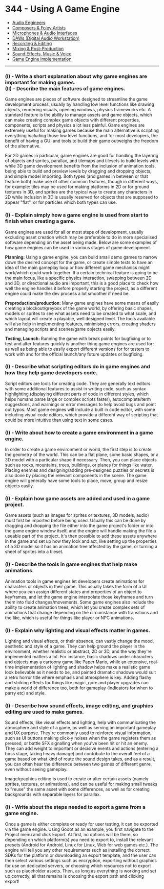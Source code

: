 # 344 - Using A Game Engine
- [Audio Engineers](#audio-engineers)
- [Composers & Foley Artists](#composers-foley-artists)
- [Microphones & Audio Interfaces](#microphones-audio-interfaces)
- [DAWs (Digital Audio Workstation)](#daws-digital-audio-workstation)
- [Recording & Editing](#recording-editing)
- [Mixing & Post-Production](#mixing-post-production)
- [Sound Effects, Music & Voice](#sound-effects-music-voice)
- [Game Engine Implementation](#game-engine-implementation)
----
### (I) - Write a short explanation about why game engines are important for making games. <br>(II) - Describe the main features of game engines.

Game engines are pieces of software designed to streamline the game development process, usually by handling low level functions like drawing objects, rendering visuals, opening windows, physics frameworks etc. A standard feature is the ability to manage assets and game objects, which can make creating complex game objects with different properties, components, scripts and physics a lot less painful. Game engines are extremely useful for making games because the main alternative is scripting everything *including* those low level functions, and for most developers, the benefit of having a GUI and tools to build their game outweighs the freedom of the alternative. 

For 2D games in particular, game engines are good for handling the layering of objects and sprites, parallax, and tilemaps and tilesets to build levels with while 3D game development benefits from the inclusion of animation tools, being able to build and preview levels by dragging and dropping objects, and simple model importing. Both types (and games in between or that feature both) make use of other common features, though in different ways, for example: tiles may be used for making platforms in 2D or for ground textures in 3D, and sprites are the typical way to create any characters in 2D while inclusion in 3D is usually reserved for objects that are supposed to appear "flat", or for particles which both types can use.
### (I) - Explain simply how a game engine is used from start to finish when creating a game.
Game engines are used for all or most steps of development, usually excluding asset creation which may be preferable to do in more specialised software depending on the asset being made. Below are some examples of how game engines can be used in various stages of game development.

**Planning:** Using a game engine, you can build small demo games to narrow down the desired concept for the game, or create simple tests to have an idea of the main gameplay loop or how different game mechanics might work/which could work together. If a certain technical feature is going to be the main focus, like a specific physics interaction, swapping between 2D and 3D, or directional audio are important, this is a good place to check how well the engine handles it before properly starting the project, as a different engine could make the dev process a lot smoother if need be. 

**Preproduction/production:** Many game engines have some means of easily creating a blockout/greybox of the game world, by offering basic shapes, models or sprites to see what assets need to be created to what scale, and which layout will create a playable, well designed level. The tools available will also help in implementing features, minimising errors, creating shaders and managing scripts and scenes/game objects easily.

**Testing, Launch:** Running the game with break points for bugfixing or to test and alter features quickly is another thing game engines are used for; as well as being able to easily export different versions for  for testers to work with and for the official launch/any future updates or bugfixing.

### (I) - Describe what scripting editors do in game engines and how they help game developers code.
Script editors are tools for creating code. They are generally text editors with some additional features to assist in writing code, such as syntax highlighting (displaying different parts of code in different styles, which helps humans parse large or complex scripts faster), autocomplete/term suggestions, and warnings or error messages to help avoid bugs and point out typos. Most game engines will include a built in code editor, with some including visual code editors, which provide a different way of scripting that could be more intuitive than using text in some cases.

### (I) - Write about how to create a game environment in a game engine.
In order to create a game environment or world, the first step is to create the geometry of the world. This can be a flat plane, some basic shapes, or a 3D model with a particular shape if necessary. Then, you can place objects such as rocks, mountains, trees, buildings, or planes for things like water. Placing enemies and designing/adding pre-designed puzzles or secrets is also done by placing the relevant components in the scene. The game engine will generally have some tools to place, move, group and resize objects easily.
### (I) - Explain how game assets are added and used in a game project.
Game assets (such as images for sprites or textures, 3D models, audio) must first be imported before being used. Usually this can be done by dragging and dropping the file either into the game project's folder or into the game engine window itself, and the engine will handle making the file a useable part of the project. It's then possible to add these assets anywhere in the game and set up how they look and act, like setting up the properties of a 3D model so it has an animation tree affected by the game, or turning a sheet of sprites into a tileset.
### (I) - Describe the tools in game engines that help make animations.
Animation tools in game engines let developers create animations for characters or objects in their game. This usually takes the form of a UI where you can assign different states and properties of an object to keyframes, and let the game engine interpolate those keyframes and turn them into fluid changes/movements. Some game engines also include the ability to create animation trees, which let you create complex sets of animations that change depending on the circumstance with transitions and the like, which is useful for things like player or NPC animations.

### (I) - Explain why lighting and visual effects matter in games.
Lighting and visual effects, or their absence, can vastly change the mood, aesthetic and style of a game. They can help ground the player in the environment, whether realistic or abstract, 2D or 3D, and the way they're implemented matters a lot. For instance, basic shadows under characters and objects may  a cartoony game like Paper Mario, while an extensive, real-time implementation of lighting and shadow helps make a realistic game look believable as it needs to be, and painted dramatic shadows would suit a retro horror title where emphasis and atmosphere is key. Adding flashy and striking effects for things like magic, gore and player upgrades can make a world of difference too, both for gameplay (indicators for when to parry etc) and style.
### (I) - Describe how sound effects, image editing, and graphics editing are used to make games.
Sound effects, like visual effects and lighting, help with communicating the atmosphere and style of a game, as well as serving an important gameplay and UX purpose. They're commonly used to reinforce visual information, such as UI buttons making click-y noises when the game registers them as pressed, or battle SFX signalling when you've been hit or hit an enemy. They can add weight to important or decisive events and actions (entering a boss stage, taking heavy damage) and contribute to the overall feel of a game based on what kind of route the sound design takes, and as a result, you can often hear the difference between two games of different genre, even without seeing gameplay.

Image/graphics editing is used to create or alter certain assets (namely sprites, textures, or animations), and can be useful for making small tweaks to "reuse" the same asset with some differences, as well as for creating backgrounds with separable layers for parallax.
### (I) - Write about the steps needed to export a game from a game engine.
Once a game is either complete or ready for user testing, it can be exported via the game engine. Using Godot as an example, you first navigate to the Project menu and click Export. At first, no options will be there, so depending on which platform(s) you need to export to, install the relevant presets (Android for Android, Linux for Linux, Web for web games etc.). The engine will tell you any other requirements such as installing the correct SDKs for the platform or downloading an export template, and the user can then select various settings such as encryption, exporting without graphics for use on dedicated servers, or choosing which resources not to export such as placeholder assets. Then, as long as everything is working and set up correctly, all that remains is choosing the export path and clicking export!